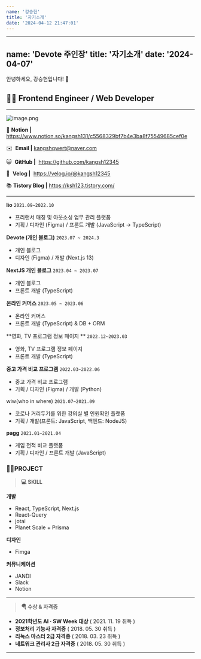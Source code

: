 ```yaml
---
name: '강승헌'
title: '자기소개'
date: '2024-04-12 21:47:01'
---
```

---
name: 'Devote 주인장'
title: '자기소개'
date: '2024-04-07'
---

안녕하세요, 강승헌입니다! 👋


## 🧑‍💻 **Frontend Engineer / Web Developer**
---

![image.png](https://firebasestorage.googleapis.com/v0/b/devote-2cce5.appspot.com/o/images%2F56c59b4f-50eb-43fb-8ea9-73aab024a54c.png?alt=media&token=007c99d0-84e2-467c-869f-f68835cfe5c5)

📔 **Notion |** https://www.notion.so/kangsh131/c5568329bf7b4e3ba8f75549685cef0e

✉️  **Email              |**     [kangshqwert@naver.com](mailto:kangshqwert@naver.com)

😺  **GitHub           |**     https://github.com/kangsh12345

📗  **Velog              |**     https://velog.io/@kangsh12345

📚 **Tistory Blog   |**     https://ksh123.tistory.com/

---


**lio**
`2021.09~2022.10`

- 프리랜서 매칭 및 아웃소싱 업무 관리 플랫폼
- 기획 / 디자인 (Figma) / 프론트 개발 (JavaScript → TypeScript)

**Devote (개인 블로그)**
`2023.07 ~ 2024.3` 

- 개인 블로그
- 디자인 (Figma) / 개발 (Next.js 13)

**NextJS 개인 블로그**
`2023.04 ~ 2023.07`  

- 개인 블로그
- 프론트 개발 (TypeScript)

**온라인 커머스**
`2023.05 ~ 2023.06`

- 온라인 커머스
- 프론트 개발 (TypeScript) & DB + ORM

**영화, TV 프로그램  정보 페이지 **
`2022.12~2023.03`

- 영화, TV 프로그램 정보 페이지
- 프론트 개발 (TypeScript)

**중고 가격 비교 프로그램**
`2022.03~2022.06`

- 중고 가격 비교 프로그램
- 기획 / 디자인 (Figma) / 개발 (Python)

wiw(who in where)
`2021.07~2021.09`

- 코로나 거리두기를 위한 강의실 별 인원확인 플랫폼
- 기획 / 개발(프론트: JavaScript, 백엔드: NodeJS)

**pagg**
`2021.01~2021.04`

- 게임 전적 비교 플랫폼
- 기획 / 디자인 / 프론트 개발 (JavaScript)

### **👨‍🎓PROJECT**

> **💻 SKILL**
> 

**개발**

- React, TypeScript, Next.js
- React-Query
- jotai
- Planet Scale + Prisma

**디자인**

- Fimga

**커뮤니케이션**

- JANDI
- Slack
- Notion

---

> **🪂 수상 & 자격증**
> 
- **2021학년도 AI · SW Week 대상**     ( 2021. 11. 19 취득 )
- **정보처리 기능사 자격증**                                                            ( 2018. 05. 30 취득 )
- **리눅스 마스터 2급 자격증**                                                                                            ( 2018. 03. 23 취득 )
- **네트워크 관리사 2급 자격증**                                                                                         ( 2018. 05. 30 취득 )

---